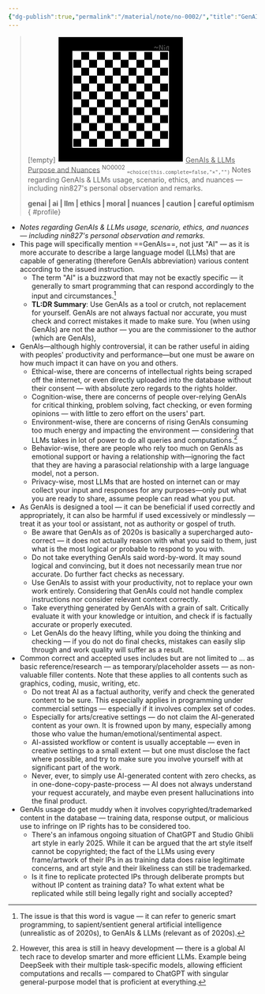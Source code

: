 ```yaml
---
{"dg-publish":true,"permalink":"/material/note/no-0002/","title":"GenAIs & LLMs Purpose and Nuances","tags":["-note"]}
---
```


>[!empty]
> ![RESOURCE/ASSET/OTHER/PlaceholderIcon.png|icon](/img/user/RESOURCE/ASSET/OTHER/PlaceholderIcon.png) <u class="title">GenAIs & LLMs Purpose and Nuances</u> <sup class="title">NO0002</sup> <sub class="title">`=choice(this.complete=false,"×","")`</sub>
> Notes regarding GenAIs & LLMs usage, scenario, ethics, and nuances — including nin827's personal observation and remarks.
> 
> <b>genai | ai | llm | ethics | moral | nuances | caution | careful optimism</b>
{ #profile}


- *Notes regarding GenAIs & LLMs usage, scenario, ethics, and nuances — including nin827's personal observation and remarks.*
- This page will specifically mention ==GenAIs==, not just "AI" — as it is more accurate to describe a large language model (LLMs) that are capable of generating (therefore GenAIs abbreviation) various content according to the issued instruction.
	- The term "AI" is a buzzword that may not be exactly specific — it generally to smart programming that can respond accordingly to the input and circumstances.[^1]
	- **TL:DR Summary**: Use GenAIs as a tool or crutch, not replacement for yourself. GenAIs are not always factual nor accurate, you must check and correct mistakes it made to make sure. You (when using GenAIs) are not the author — you are the commissioner to the author (which are GenAIs),
- GenAIs—although highly controversial, it can be rather useful in aiding with peoples' productivity and performance—but one must be aware on how much impact it can have on you and others.
	- Ethical-wise, there are concerns of intellectual rights being scraped off the internet, or even directly uploaded into the database without their consent — with absolute zero regards to the rights holder.
	- Cognition-wise, there are concerns of people over-relying GenAIs for critical thinking, problem solving, fact checking, or even forming opinions — with little to zero effort on the users' part.
	- Environment-wise, there are concerns of rising GenAIs consuming too much energy and impacting the environment — considering that LLMs takes in lot of power to do all queries and computations.[^2]
	- Behavior-wise, there are people who rely too much on GenAIs as emotional support or having a relationship with—ignoring the fact that they are having a parasocial relationship with a large language model, not a person.
	- Privacy-wise, most LLMs that are hosted on internet can or may collect your input and responses for any purposes—only put what you are ready to share, assume people can read what you put.
- As GenAIs is designed a tool — it can be beneficial if used correctly and appropriately, it can also be harmful if used excessively or mindlessly — treat it as your tool or assistant, not as authority or gospel of truth.
	- Be aware that GenAIs as of 2020s is basically a supercharged auto-correct — it does not actually reason with what you said to them, just what is the most logical or probable to respond to you with.
	- Do not take everything GenAIs said word-by-word. It may sound logical and convincing, but it does not necessarily mean true nor accurate. Do further fact checks as necessary.
	- Use GenAIs to assist with your productivity, not to replace your own work entirely. Considering that GenAIs could not handle complex instructions nor consider relevant context correctly.
	- Take everything generated by GenAIs with a grain of salt. Critically evaluate it with your knowledge or intuition, and check if is factually accurate or properly executed.
	- Let GenAIs do the heavy lifting, while you doing the thinking and checking — if you do not do final checks, mistakes can easily slip through and work quality will suffer as a result.
- Common correct and accepted uses includes but are not limited to … as basic reference/research — as temporary/placeholder assets — as non-valuable filler contents. Note that these applies to all contents such as graphics, coding, music, writing, etc.
	- Do not treat AI as a factual authority, verify and check the generated content to be sure. This especially applies in programming under commercial settings — especially if it involves complex set of codes.
	- Especially for arts/creative settings — do not claim the AI-generated content as your own. It is frowned upon by many, especially among those who value the human/emotional/sentimental aspect.
	- AI-assisted workflow or content is usually acceptable — even in creative settings to a small extent — but one must disclose the fact where possible, and try to make sure you involve yourself with at significant part of the work.
	- Never, ever, to simply use AI-generated content with zero checks, as in one-done-copy-paste-process — AI does not always understand your request accurately, and maybe even present hallucinations into the final product.
- GenAIs usage do get muddy when it involves copyrighted/trademarked content in the database — training data, response output, or malicious use to infringe on IP rights has to be considered too.
	- There's an infamous ongoing situation of ChatGPT and Studio Ghibli art style in early 2025. While it can be argued that the art style itself cannot be copyrighted; the fact of the LLMs using every frame/artwork of their IPs in as training data does raise legitimate concerns, and art style and their likeliness can still be trademarked.
	- Is it fine to replicate protected IPs through deliberate prompts but without IP content as training data? To what extent what be replicated while still being legally right and socially accepted?

[^1]: The issue is that this word is vague — it can refer to generic smart programming, to sapient/sentient general artificial intelligence (unrealistic as of 2020s), to GenAIs & LLMs (relevant as of 2020s).

[^2]: However, this area is still in heavy development — there is a global AI tech race to develop smarter and more efficient LLMs. Example being DeepSeek with their multiple task-specific models, allowing efficient computations and recalls — compared to ChatGPT with singular general-purpose model that is proficient at everything.

